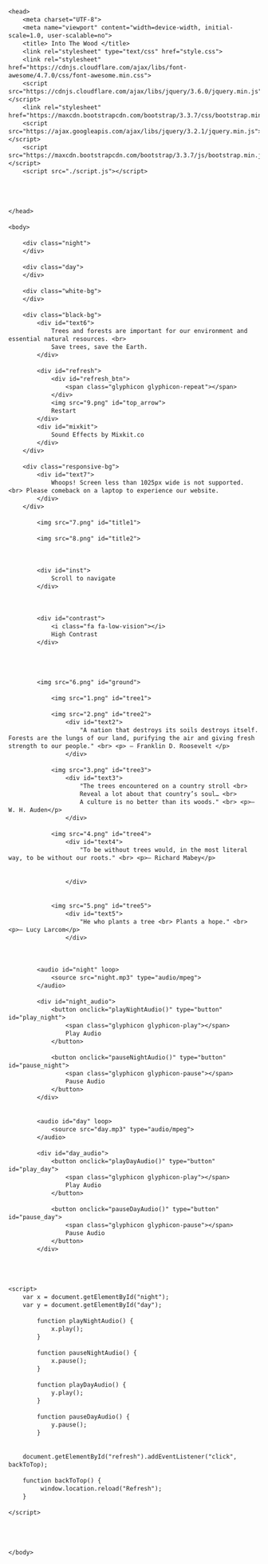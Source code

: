<!DOCTYPE html>
<html>

    <head>
        <meta charset="UTF-8">
        <meta name="viewport" content="width=device-width, initial-scale=1.0, user-scalable=no">
        <title> Into The Wood </title>
        <link rel="stylesheet" type="text/css" href="style.css">
        <link rel="stylesheet" href="https://cdnjs.cloudflare.com/ajax/libs/font-awesome/4.7.0/css/font-awesome.min.css">
        <script src="https://cdnjs.cloudflare.com/ajax/libs/jquery/3.6.0/jquery.min.js"></script>
        <link rel="stylesheet" href="https://maxcdn.bootstrapcdn.com/bootstrap/3.3.7/css/bootstrap.min.css">
        <script src="https://ajax.googleapis.com/ajax/libs/jquery/3.2.1/jquery.min.js"></script>
        <script src="https://maxcdn.bootstrapcdn.com/bootstrap/3.3.7/js/bootstrap.min.js"></script>
        <script src="./script.js"></script>



        
    </head>

    <body>

        <div class="night"> 
        </div>

        <div class="day">
        </div>

        <div class="white-bg">
        </div>

        <div class="black-bg">
            <div id="text6">
                Trees and forests are important for our environment and essential natural resources. <br>
                Save trees, save the Earth.
            </div>

            <div id="refresh">
                <div id="refresh_btn">
                    <span class="glyphicon glyphicon-repeat"></span>
                </div>
                <img src="9.png" id="top_arrow">
                Restart
            </div>
            <div id="mixkit">
                Sound Effects by Mixkit.co
            </div>
        </div>

        <div class="responsive-bg">
            <div id="text7">
                Whoops! Screen less than 1025px wide is not supported. <br> Please comeback on a laptop to experience our website.
            </div>
        </div>

            <img src="7.png" id="title1">

            <img src="8.png" id="title2">



            <div id="inst">
                Scroll to navigate
            </div>



            <div id="contrast"> 
                <i class="fa fa-low-vision"></i>
                High Contrast
            </div>




            <img src="6.png" id="ground">

                <img src="1.png" id="tree1">
            
                <img src="2.png" id="tree2">
                    <div id="text2">
                        "A nation that destroys its soils destroys itself. Forests are the lungs of our land, purifying the air and giving fresh strength to our people." <br> <p> ― Franklin D. Roosevelt </p>
                    </div>
                
                <img src="3.png" id="tree3">
                    <div id="text3">
                        "The trees encountered on a country stroll <br>
                        Reveal a lot about that country’s soul… <br>
                        A culture is no better than its woods." <br> <p>― W. H. Auden</p>
                    </div>
            
                <img src="4.png" id="tree4">
                    <div id="text4">
                        "To be without trees would, in the most literal way, to be without our roots." <br> <p>― Richard Mabey</p>


                    </div>
                
            
                <img src="5.png" id="tree5">
                    <div id="text5">
                        "He who plants a tree <br> Plants a hope." <br> <p>― Lucy Larcom</p>
                    </div>



            <audio id="night" loop>
                <source src="night.mp3" type="audio/mpeg">
            </audio>

            <div id="night_audio">
                <button onclick="playNightAudio()" type="button" id="play_night">
                    <span class="glyphicon glyphicon-play"></span>
                    Play Audio
                </button>

                <button onclick="pauseNightAudio()" type="button" id="pause_night">
                    <span class="glyphicon glyphicon-pause"></span>
                    Pause Audio
                </button>
            </div>


            <audio id="day" loop>
                <source src="day.mp3" type="audio/mpeg">
            </audio>

            <div id="day_audio">
                <button onclick="playDayAudio()" type="button" id="play_day">
                    <span class="glyphicon glyphicon-play"></span>
                    Play Audio
                </button>

                <button onclick="pauseDayAudio()" type="button" id="pause_day">
                    <span class="glyphicon glyphicon-pause"></span>
                    Pause Audio
                </button>
            </div>

    
    
    
    <script>
        var x = document.getElementById("night");
        var y = document.getElementById("day");

            function playNightAudio() {
                x.play();
            }

            function pauseNightAudio() {
                x.pause();
            }

            function playDayAudio() {
                y.play();
            }

            function pauseDayAudio() {
                y.pause();
            }


        document.getElementById("refresh").addEventListener("click", backToTop);

        function backToTop() {
             window.location.reload("Refresh");
        }

    </script>


        

    </body>

</html>
